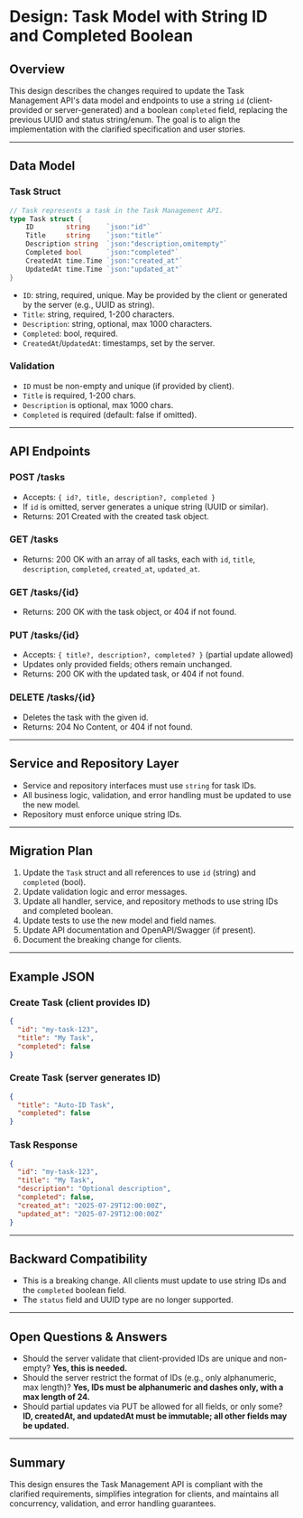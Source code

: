 # Design: Task Model with String ID and Completed Boolean

## Overview

This design describes the changes required to update the Task Management API's data model and endpoints to use a string `id` (client-provided or server-generated) and a boolean `completed` field, replacing the previous UUID and status string/enum. The goal is to align the implementation with the clarified specification and user stories.

---

## Data Model

### Task Struct

```go
// Task represents a task in the Task Management API.
type Task struct {
    ID        string    `json:"id"`
    Title     string    `json:"title"`
    Description string  `json:"description,omitempty"`
    Completed bool      `json:"completed"`
    CreatedAt time.Time `json:"created_at"`
    UpdatedAt time.Time `json:"updated_at"`
}
```

- `ID`: string, required, unique. May be provided by the client or generated by the server (e.g., UUID as string).
- `Title`: string, required, 1-200 characters.
- `Description`: string, optional, max 1000 characters.
- `Completed`: bool, required.
- `CreatedAt`/`UpdatedAt`: timestamps, set by the server.

### Validation

- `ID` must be non-empty and unique (if provided by client).
- `Title` is required, 1-200 chars.
- `Description` is optional, max 1000 chars.
- `Completed` is required (default: false if omitted).

---

## API Endpoints

### POST /tasks

- Accepts: `{ id?, title, description?, completed }`
- If `id` is omitted, server generates a unique string (UUID or similar).
- Returns: 201 Created with the created task object.

### GET /tasks

- Returns: 200 OK with an array of all tasks, each with `id`, `title`, `description`, `completed`, `created_at`, `updated_at`.

### GET /tasks/{id}

- Returns: 200 OK with the task object, or 404 if not found.

### PUT /tasks/{id}

- Accepts: `{ title?, description?, completed? }` (partial update allowed)
- Updates only provided fields; others remain unchanged.
- Returns: 200 OK with the updated task, or 404 if not found.

### DELETE /tasks/{id}

- Deletes the task with the given id.
- Returns: 204 No Content, or 404 if not found.

---

## Service and Repository Layer

- Service and repository interfaces must use `string` for task IDs.
- All business logic, validation, and error handling must be updated to use the new model.
- Repository must enforce unique string IDs.

---

## Migration Plan

1. Update the `Task` struct and all references to use `id` (string) and `completed` (bool).
2. Update validation logic and error messages.
3. Update all handler, service, and repository methods to use string IDs and completed boolean.
4. Update tests to use the new model and field names.
5. Update API documentation and OpenAPI/Swagger (if present).
6. Document the breaking change for clients.

---

## Example JSON

### Create Task (client provides ID)

```json
{
  "id": "my-task-123",
  "title": "My Task",
  "completed": false
}
```

### Create Task (server generates ID)

```json
{
  "title": "Auto-ID Task",
  "completed": false
}
```

### Task Response

```json
{
  "id": "my-task-123",
  "title": "My Task",
  "description": "Optional description",
  "completed": false,
  "created_at": "2025-07-29T12:00:00Z",
  "updated_at": "2025-07-29T12:00:00Z"
}
```

---

## Backward Compatibility

- This is a breaking change. All clients must update to use string IDs and the `completed` boolean field.
- The `status` field and UUID type are no longer supported.

---

## Open Questions & Answers

- Should the server validate that client-provided IDs are unique and non-empty? **Yes, this is needed.**
- Should the server restrict the format of IDs (e.g., only alphanumeric, max length)? **Yes, IDs must be alphanumeric and dashes only, with a max length of 24.**
- Should partial updates via PUT be allowed for all fields, or only some? **ID, createdAt, and updatedAt must be immutable; all other fields may be updated.**

---

## Summary

This design ensures the Task Management API is compliant with the clarified requirements, simplifies integration for clients, and maintains all concurrency, validation, and error handling guarantees.
